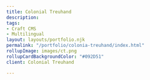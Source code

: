 ```yaml
---
title: Colonial Treuhand
description: 
tags:
- Craft CMS
- Multilingual
layout: layouts/portfolio.njk
permalink: "/portfolio/colonia-treuhand/index.html"
rollupImage: images/ct.png
rollupCardBackgroundColor: "#092D51"
client: Colonial Treuhand

---
```

